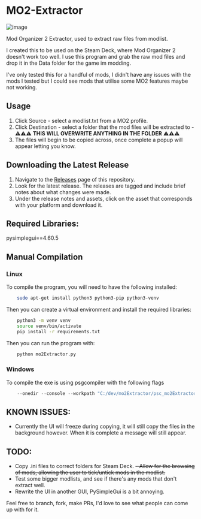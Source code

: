 
# MO2-Extractor

![image](https://github.com/VeryFunnyMonkey/MO2-Extractor/assets/62693226/97735661-6473-443a-bcb7-abe699d7ab07)


 Mod Organizer 2 Extractor, used to extract raw files from modlist.

I created this to be used on the Steam Deck, where Mod Organizer 2 doesn't work too well. I use this program and grab the raw mod files and drop it in the Data folder for the game im modding.

I've only tested this for a handful of mods, I didn't have any issues with the mods I tested but I could see mods that utilise some MO2 features maybe not working.

## Usage
1. Click Source - select a modlist.txt from a MO2 profile.
2. Click Destination - select a folder that the mod files will be extracted to - ⚠️⚠️⚠️ **THIS WILL OVERWRITE ANYTHING IN THE FOLDER** ⚠️⚠️⚠️
3. The files will begin to be copied across, once complete a popup will appear letting you know.

## Downloading the Latest Release

1. Navigate to the [Releases](https://github.com/VeryFunnyMonkey/MO2-Extractor/releases) page of this repository.
2. Look for the latest release. The releases are tagged and include brief notes about what changes were made.
3. Under the release notes and assets, click on the asset that corresponds with your platform and download it.

## Required Libraries:
pysimplegui==4.60.5

## Manual Compilation

### Linux
To compile the program, you will need to have the following installed:
```bash
    sudo apt-get install python3 python3-pip python3-venv
```
Then you can create a virtual environment and install the required libraries:
```bash
    python3 -m venv venv
    source venv/bin/activate
    pip install -r requirements.txt
```
Then you can run the program with:
```bash
    python mo2Extractor.py
```

### Windows
To compile the exe is using psgcompiler with the following flags
```ps1
    --onedir --console --workpath "C:/dev/mo2Extractor/psc_mo2Extractor_tmp" --distpath "C:/dev/mo2Extractor" --specpath "C:/dev/mo2Extractor" "C:/dev/mo2Extractor/mo2Extractor.py"
```
## KNOWN ISSUES:
 - Currently the UI will freeze during copying, it will still copy the files in the background however. When it is complete a message will still appear.

## TODO:
 - Copy .ini files to correct folders for Steam Deck.
 ~~- Allow for the browsing of mods, allowing the user to tick/untick mods in the modlist.~~
 - Test some bigger modlists, and see if there's any mods that don't extract well.
 - Rewrite the UI in another GUI, PySimpleGui is a bit annoying.

Feel free to branch, fork, make PRs, I'd love to see what people can come up with for it.
